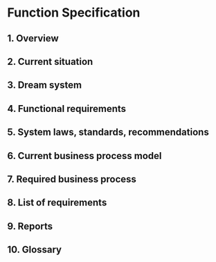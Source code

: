 # Function Specification

## 1. Overview


## 2. Current situation

## 3. Dream system

## 4. Functional requirements

## 5. System laws, standards, recommendations

## 6. Current business process model

## 7. Required business process

## 8. List of requirements

## 9. Reports

## 10. Glossary

